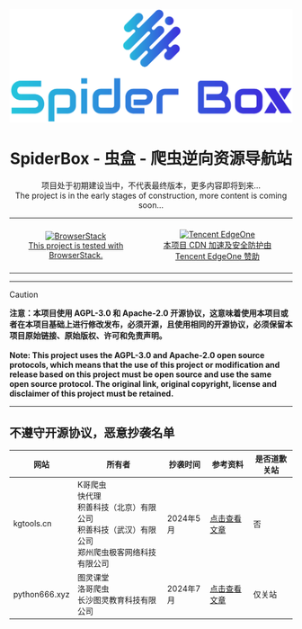 <p align="center">
  <a href="https://spiderbox.cn/" target="_blank" rel="noopener noreferrer">
    <img width="600px" src="/themes/webstack/static/logo.png" alt="logo">
  </a>
</p>

<h1 align="center">SpiderBox - 虫盒 - 爬虫逆向资源导航站</h1>
<p align="center">
  <a>项目处于初期建设当中，不代表最终版本，更多内容即将到来...</a>
  <br/>
  <a>The project is in the early stages of construction, more content is coming soon...</a>
</p>

<div align="center">
  <table>
    <tr>
      <td align="center" style="padding: 20px;">
        <a href="https://www.browserstack.com/open-source">
          <img src="https://user-images.githubusercontent.com/498917/52569900-852b3080-2e12-11e9-9bd0-f1e256b13e53.png" alt="BrowserStack" width="200">
        <br>
        <span>This project is tested with BrowserStack.</span>
          </a>
      </td>
      <td align="center" style="padding: 20px;">
        <a href="https://edgeone.ai/zh?from=github" target="_blank">
          <img src="https://edgeone.ai/media/34fe3a45-492d-4ea4-ae5d-ea1087ca7b4b.png" alt="Tencent EdgeOne" width="310">
          <br>
          <span>本项目 CDN 加速及安全防护由 Tencent EdgeOne 赞助</span>
        </a>
      </td>
    </tr>
  </table>
</div>
<hr>

> [!CAUTION]
> **注意：本项目使用 AGPL-3.0 和 Apache-2.0 开源协议，这意味着使用本项目或者在本项目基础上进行修改发布，必须开源，且使用相同的开源协议，必须保留本项目原始链接、原始版权、许可和免责声明。** <br><br>
> **Note: This project uses the AGPL-3.0 and Apache-2.0 open source protocols, which means that the use of this project or modification and release based on this project must be open source and use the same open source protocol. The original link, original copyright, license and disclaimer of this project must be retained.**

<hr>

## 不遵守开源协议，恶意抄袭名单

| 网站            | 所有者                                                           | 抄袭时间    | 参考资料                                                        | 是否道歉关站 |
|---------------|---------------------------------------------------------------|---------|-------------------------------------------------------------|--------|
| kgtools.cn    | K哥爬虫<br>快代理<br>积善科技（北京）有限公司<br>积善科技（武汉）有限公司<br>郑州爬虫极客网络科技有限公司 | 2024年5月 | [点击查看文章](https://mp.weixin.qq.com/s/7vFpmhvU8-DCONlvlklMTQ) | 否      |
| python666.xyz | 图灵课堂<br>洛哥爬虫<br>长沙图灵教育科技有限公司                                  | 2024年7月 | [点击查看文章](https://mp.weixin.qq.com/s/3s36tg_mI-Dg4pddoi-eEA) | 仅关站    |

